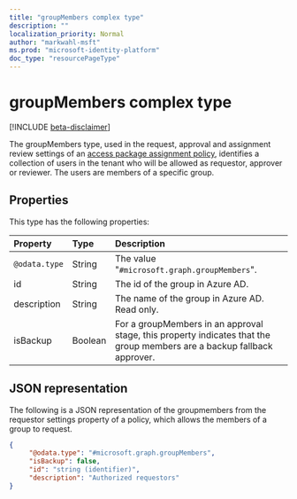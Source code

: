 ```yaml
---
title: "groupMembers complex type"
description: ""
localization_priority: Normal
author: "markwahl-msft"
ms.prod: "microsoft-identity-platform"
doc_type: "resourcePageType"
---
```


# groupMembers complex type

[!INCLUDE [beta-disclaimer](../../includes/beta-disclaimer.md)]

The groupMembers type, used in the request, approval and assignment review settings of an [access package assignment policy](accesspackageassignmentpolicy.md), identifies a collection of users in the tenant who will be allowed as requestor, approver or reviewer.  The users are members of a specific group.

## Properties

This type has the following properties:

| Property                     | Type                      | Description |
| :--------------------------- | :------------------------ | :---------- |
| `@odata.type` | String | The value "`#microsoft.graph.groupMembers`". |
| id |String | The id of the group in Azure AD. |
| description |String | The name of the group in Azure AD. Read only. |
| isBackup | Boolean | For a groupMembers in an approval stage, this property indicates that the group members are a backup fallback approver. |

## JSON representation

The following is a JSON representation of the groupmembers from the requestor settings property of a policy, which allows the members of a group to request.

<!-- {
  "blockType": "resource",
  "optionalProperties": [

  ],
  "@odata.type": "microsoft.graph.groupMembers",
  "baseType": "microsoft.graph.userSet"
}-->

```json
{
     "@odata.type": "#microsoft.graph.groupMembers",
     "isBackup": false,
     "id": "string (identifier)",
     "description": "Authorized requestors"
}
```


<!-- uuid: 16cd6b66-4b1a-43a1-adaf-3a886856ed98
2019-02-04 14:57:30 UTC -->
<!-- {
  "type": "#page.annotation",
  "description": "groupMembers complex type",
  "keywords": "",
  "section": "documentation",
  "tocPath": ""
}-->
